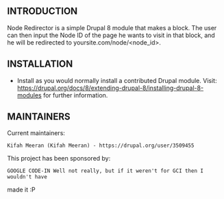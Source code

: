 INTRODUCTION
------------

Node Redirector is a simple Drupal 8 module that makes a block. The user can then
 input the Node ID of the page he wants to visit in that block, and he will be 
redirected to yoursite.com/node/<node_id>.

INSTALLATION
------------
 
 * Install as you would normally install a contributed Drupal module. Visit:
   https://drupal.org/docs/8/extending-drupal-8/installing-drupal-8-modules
   for further information.

MAINTAINERS
-----------

Current maintainers:

    Kifah Meeran (Kifah Meeran) - https://drupal.org/user/3509455

This project has been sponsored by:

    GOOGLE CODE-IN Well not really, but if it weren't for GCI then I wouldn't have
 made it :P

